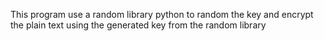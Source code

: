 This program use a random library python to random the key
and encrypt the plain text using the generated key from the random library
